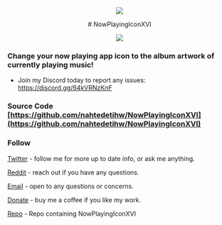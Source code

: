 <p align="center"><img src="[[http://some_place.com/image.png](https://i.ibb.co/ZT6R3kG/Now-Playing-Icon-XVIIcon-copy.png)](https://i.ibb.co/ZT6R3kG/Now-Playing-Icon-XVIIcon-copy.png)" /></p>
<div align="center"># NowPlayingIconXVI</div>

<p align="center"><img src="[[http://some_place.com/image.png](https://i.ibb.co/qWdWjKK/IMG-0008.jpg)]([https://i.ibb.co/ZT6R3kG/Now-Playing-Icon-XVIIcon-copy.png](https://i.ibb.co/qWdWjKK/IMG-0008.jpg))" /></p>

### Change your now playing app icon to the album artwork of currently playing music!


* Join my Discord today to report any issues: https://discord.gg/64kVRNzKnF

### Source Code [https://github.com/nahtedetihw/NowPlayingIconXVI](https://github.com/nahtedetihw/NowPlayingIconXVI)


### Follow

[Twitter](https://twitter.com/ethanwhited) - follow me for more up to date info, or ask me anything.

[Reddit](https://www.reddit.com/user/Nahtedetihw) - reach out if you have any questions.

[Email](mailto:ethanwhited2208@gmail.com) - open to any questions or concerns.

[Donate](https://paypal.me/nahtdetihw) - buy me a coffee if you like my work.

[Repo](https://havoc.app) - Repo containing NowPlayingIconXVI
